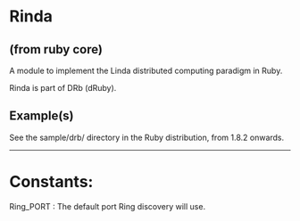# Rinda

(from ruby core)
---
A module to implement the Linda distributed computing paradigm in Ruby.

Rinda is part of DRb (dRuby).

## Example(s)

See the sample/drb/ directory in the Ruby distribution, from 1.8.2 onwards.


---
# Constants:

Ring_PORT
:   The default port Ring discovery will use.


